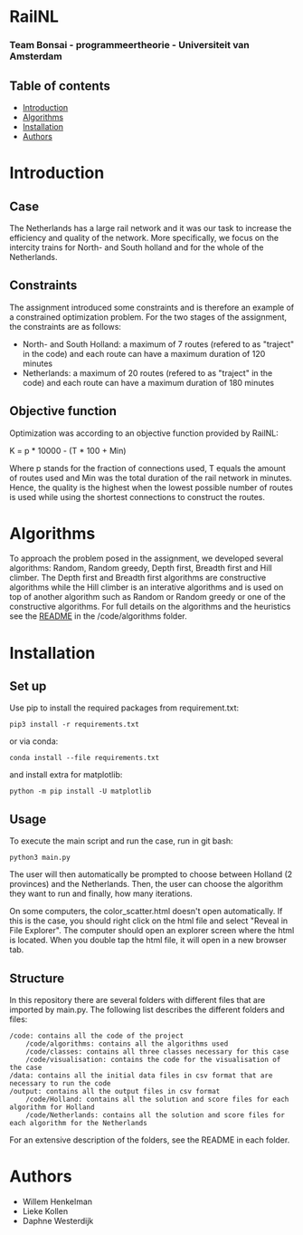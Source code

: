# RailNL
### Team Bonsai - programmeertheorie - Universiteit van Amsterdam

## Table of contents

* [Introduction](#Introduction)
* [Algorithms](#Algorithms)
* [Installation](#Installation)
* [Authors](#Authors)

# Introduction

## Case
The Netherlands has a large rail network and it was our task to increase the efficiency and quality of the network. More specifically, we focus on the intercity trains for North- and South holland and for the whole of the Netherlands. 

## Constraints
The assignment introduced some constraints and is therefore an example of a constrained optimization problem. For the two stages of the assignment, the constraints are as follows:
* North- and South Holland: a maximum of 7 routes (refered to as "traject" in the code) and each route can have a maximum duration of 120 minutes
* Netherlands: a maximum of 20 routes (refered to as "traject" in the code) and each route can have a maximum duration of 180 minutes

## Objective function
Optimization was according to an objective function provided by RailNL:  

K = p * 10000 - (T * 100 + Min)

Where p stands for the fraction of connections used, T equals the amount of routes used and Min was the total duration of the rail network in minutes. Hence, the quality is the highest when the lowest possible number of routes is used while using the shortest connections to construct the routes.


# Algorithms
To approach the problem posed in the assignment, we developed several algorithms: Random, Random greedy, Depth first, Breadth first and Hill climber. The Depth first and Breadth first algorithms are constructive algorithms while the Hill climber is an interative algorithms and is used on top of another algorithm such as Random or Random greedy or one of the constructive algorithms. For full details on the algorithms and the heuristics see the [README](https://github.com/LKprog/bonsai/tree/master/code/algorithms) in the /code/algorithms folder.


# Installation

## Set up

Use pip to install the required packages from requirement.txt:
```
pip3 install -r requirements.txt
```
or via conda:
```
conda install --file requirements.txt
```

and install extra for matplotlib:
```
python -m pip install -U matplotlib
```


## Usage
To execute the main script and run the case, run in git bash:
```
python3 main.py
```

The user will then automatically be prompted to choose between Holland (2 provinces) and the Netherlands. 
Then, the user can choose the algorithm they want to run and finally, how many iterations.

On some computers, the color_scatter.html doesn't open automatically. If this is the case, you should right click on the html file and select "Reveal in File Explorer". The computer should open an explorer screen where the html is located. When you double tap the html file, it will open in a new browser tab.

## Structure
In this repository there are several folders with different files that are imported by main.py. The following list describes the different folders and files:

    /code: contains all the code of the project
        /code/algorithms: contains all the algorithms used
        /code/classes: contains all three classes necessary for this case
        /code/visualisation: contains the code for the visualisation of the case
    /data: contains all the initial data files in csv format that are necessary to run the code
    /output: contains all the output files in csv format
        /code/Holland: contains all the solution and score files for each algorithm for Holland
        /code/Netherlands: contains all the solution and score files for each algorithm for the Netherlands

For an extensive description of the folders, see the README in each folder.

# Authors
* Willem Henkelman
* Lieke Kollen
* Daphne Westerdijk